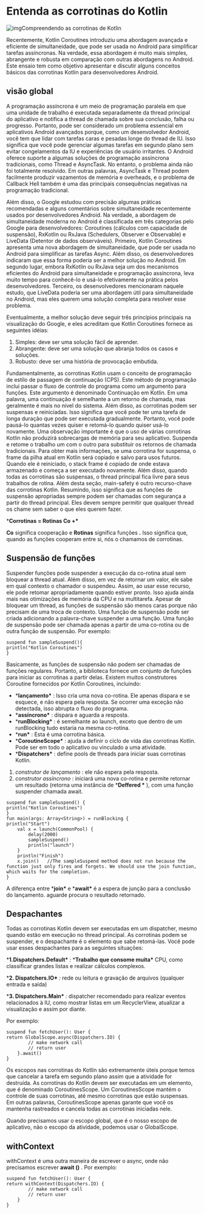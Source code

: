 # Entenda as corrotinas do Kotlin



![img](https://ichi.pro/assets/images/max/724/1*c-dfNp_RM7MLP95LhnAwWA.png)Compreendendo as corrotinas de Kotlin

Recentemente, Kotlin Coroutines introduziu uma abordagem avançada e eficiente de simultaneidade, que pode ser usada no Android para simplificar tarefas assíncronas. Na verdade, essa abordagem é muito mais simples, abrangente e robusta em comparação com outras abordagens no Android. Este ensaio tem como objetivo apresentar e discutir alguns conceitos básicos das corrotinas Kotlin para desenvolvedores Android.

## visão global

A programação assíncrona é um meio de programação paralela em que uma unidade de trabalho é executada separadamente da thread principal do aplicativo e notifica a thread de chamada sobre sua conclusão, falha ou progresso. Portanto, pode ser considerado um problema essencial em aplicativos Android avançados porque, como um desenvolvedor Android, você tem que lidar com tarefas caras e pesadas longe do thread de IU. Isso significa que você pode gerenciar algumas tarefas em segundo plano sem evitar congelamentos da IU e experiências de usuário irritantes. O Android oferece suporte a algumas soluções de programação assíncrona tradicionais, como Thread e AsyncTask. No entanto, o problema ainda não foi totalmente resolvido. Em outras palavras, AsyncTask e Thread podem facilmente produzir vazamentos de memória e overheads, e o problema de Callback Hell também é uma das principais consequências negativas na programação tradicional.

Além disso, o Google estudou com precisão algumas práticas recomendadas e alguns comentários sobre simultaneidade recentemente usados por desenvolvedores Android. Na verdade, a abordagem de simultaneidade moderna no Android é classificada em três categorias pelo Google para desenvolvedores: Coroutines (cálculos com capacidade de suspensão), RxKotlin ou RxJava (Schedulers, Observer e Observable) e LiveData (Detentor de dados observáveis). Primeiro, Kotlin Coroutines apresenta uma nova abordagem de simultaneidade, que pode ser usada no Android para simplificar as tarefas Async. Além disso, os desenvolvedores indicaram que essa forma poderia ser a melhor solução no Android. Em segundo lugar, embora RxKotlin ou RxJava seja um dos mecanismos eficientes do Android para simultaneidade e programação assíncrona, leva muito tempo para conhecê-lo e usá-lo efetivamente na prática pelos desenvolvedores. Terceiro, os desenvolvedores mencionaram naquele estudo, que LiveData poderia ser uma abordagem útil para simultaneidade no Android, mas eles querem uma solução completa para resolver esse problema.



Eventualmente, a melhor solução deve seguir três princípios principais na visualização do Google, e eles acreditam que Kotlin Coroutines fornece as seguintes idéias:

1. Simples: deve ser uma solução fácil de aprender.
2. Abrangente: deve ser uma solução que abranja todos os casos e soluções.
3. Robusto: deve ser uma história de provocação embutida.

Fundamentalmente, as corrotinas Kotlin usam o conceito de programação de estilo de passagem de continuação (CPS). Este método de programação inclui passar o fluxo de controle do programa como um argumento para funções. Este argumento é denominado Continuação em Kotlin. Em uma palavra, uma continuação é semelhante a um retorno de chamada, mas geralmente é mais no nível do sistema. Além disso, as corrotinas podem ser suspensas e reiniciadas. Isso significa que você pode ter uma tarefa de longa duração que pode ser executada gradualmente. Portanto, você pode pausá-lo quantas vezes quiser e retomá-lo quando quiser usá-lo novamente. Uma observação importante é que o uso de várias corrotinas Kotlin não produzirá sobrecargas de memória para seu aplicativo. Suspenda e retome o trabalho um com o outro para substituir os retornos de chamada tradicionais. Para obter mais informações, se uma corrotina for suspensa, o frame da pilha atual em Kotlin será copiado e salvo para usos futuros. Quando ele é reiniciado, o stack frame é copiado de onde estava armazenado e começa a ser executado novamente. Além disso, quando todas as corrotinas são suspensas, o thread principal fica livre para seus trabalhos de rotina. Além desta seção, main-safety é outro recurso-chave das corrotinas Kotlin. Resumindo, isso significa que as funções de suspensão apropriadas sempre podem ser chamadas com segurança a partir do thread principal. Eles devem sempre permitir que qualquer thread os chame sem saber o que eles querem fazer.

***Corrotinas = Rotinas Co +\***

**Co** significa cooperação e **Rotinas** significa funções **.** Isso significa que, quando as funções cooperam entre si, nós o chamamos de corrotinas.

## Suspensão de funções

Suspender funções pode suspender a execução da co-rotina atual sem bloquear a thread atual. Além disso, em vez de retornar um valor, ele sabe em qual contexto o chamador o suspendeu. Assim, ao usar esse recurso, ele pode retomar apropriadamente quando estiver pronto. Isso ajuda ainda mais nas otimizações de memória da CPU e na multitarefa. Apesar de bloquear um thread, as funções de suspensão são menos caras porque não precisam de uma troca de contexto. Uma função de suspensão pode ser criada adicionando a palavra-chave suspender a uma função. Uma função de suspensão pode ser chamada apenas a partir de uma co-rotina ou de outra função de suspensão. Por exemplo:



```
suspend fun sampleSuspend(){
println("Kotlin Coroutines")
}
```



Basicamente, as funções de suspensão não podem ser chamadas de funções regulares. Portanto, a biblioteca fornece um conjunto de funções para iniciar as corrotinas a partir delas. Existem muitos construtores Coroutine fornecidos por Kotlin Coroutines, incluindo:

- ***lançamento\*** : Isso cria uma nova co-rotina. Ele apenas dispara e se esquece, e não espera pela resposta. Se ocorrer uma exceção não detectada, isso abrupta o fluxo do programa.
- ***assíncrono\*** : dispara e aguarda a resposta.
- ***runBlocking\*** : é semelhante ao launch, exceto que dentro de um runBlocking tudo estaria na mesma co-rotina.
- ***run\*** : Esta é uma corrotina básica.
- ***CoroutineScope\*** : ajuda a definir o ciclo de vida das corrotinas Kotlin. Pode ser em todo o aplicativo ou vinculado a uma atividade.
- ***Dispatchers\*** : define pools de threads para iniciar suas corrotinas Kotlin.

1. *construtor de lançamento* : ele não espera pela resposta.
2. *construtor assíncrono* : iniciará uma nova co-rotina e permite retornar um resultado (retorna uma instância de ***Deffered <T>\*** ), com uma função suspender chamada await.



```
suspend fun sampleSuspend() {
println("Kotlin Coroutines")
}
fun main(args: Array<String>) = runBlocking {
println("Start")
    val x = launch(CommonPool) {
        delay(2000)   
        sampleSuspend()
        println("launch")
    }
    println("Finish")
    x.join()   //The sampleSuspend method does not run because the function just only fires and forgets. We should use the join function, which waits for the completion.
}
```

A diferença entre ***join\*** e ***await\*** é a espera de junção para a conclusão do lançamento. aguarde procura o resultado retornado.

## Despachantes

Todas as corrotinas Kotlin devem ser executadas em um dispatcher, mesmo quando estão em execução no thread principal. As corrotinas podem se suspender, e o despachante é o elemento que sabe retomá-las. Você pode usar esses despachantes para as seguintes situações:

***1.Dispatchers.Default\*** *:* ***Trabalho que consome muita\*** CPU, como classificar grandes listas e realizar cálculos complexos.



***2. Dispatchers.IO\*** *:* rede ou leitura e gravação de arquivos (qualquer entrada e saída)



***3. Dispatchers.Main\*** *:* dispatcher recomendado para realizar eventos relacionados à IU, como mostrar listas em um RecyclerView, atualizar a visualização e assim por diante.

Por exemplo:



```
suspend fun fetchUser(): User {
return GlobalScope.async(Dispatchers.IO) {
        // make network call
        // return user
    }.await()
}
```

Os escopos nas corrotinas do Kotlin são extremamente úteis porque temos que cancelar a tarefa em segundo plano assim que a atividade for destruída. As corrotinas do Kotlin devem ser executadas em um elemento, que é denominado CoroutinesScope. Um CoroutinesScope mantém o controle de suas corrotinas, até mesmo corrotinas que estão suspensas. Em outras palavras, CoroutinesScope apenas garante que você os mantenha rastreados e cancela todas as corrotinas iniciadas nele.

Quando precisamos usar o escopo global, que é o nosso escopo de aplicativo, não o escopo da atividade, podemos usar o GlobalScope.

## **withContext**

withContext é uma outra maneira de escrever o async, onde não precisamos escrever **await ()** . Por exemplo:



```
suspend fun fetchUser(): User {
return withContext(Dispatchers.IO) {
        // make network call
        // return user
    }
}
```